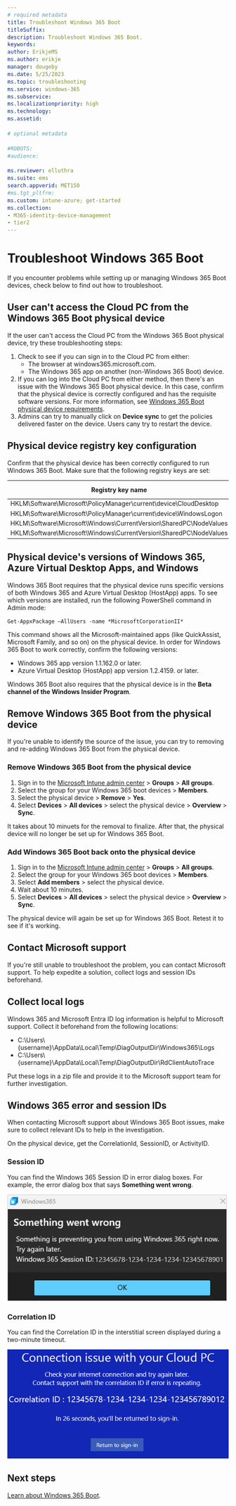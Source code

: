 ```yaml
---
# required metadata
title: Troubleshoot Windows 365 Boot
titleSuffix:
description: Troubleshoot Windows 365 Boot.
keywords:
author: ErikjeMS  
ms.author: erikje
manager: dougeby
ms.date: 5/25/2023
ms.topic: troubleshooting
ms.service: windows-365
ms.subservice: 
ms.localizationpriority: high
ms.technology:
ms.assetid: 

# optional metadata

#ROBOTS:
#audience:

ms.reviewer: elluthra
ms.suite: ems
search.appverid: MET150
#ms.tgt_pltfrm:
ms.custom: intune-azure; get-started
ms.collection:
- M365-identity-device-management
- tier2
---
```


# Troubleshoot Windows 365 Boot

If you encounter problems while setting up or managing Windows 365 Boot devices, check below to find out how to troubleshoot.

## User can't access the Cloud PC from the Windows 365 Boot physical device

If the user can't access the Cloud PC from the Windows 365 Boot physical device, try these troubleshooting steps:

1. Check to see if you can sign in to the Cloud PC from either:
    - The browser at windows365.microsoft.com.
    - The Windows 365 app on another (non-Windows 365 Boot) device.
2. If you can log into the Cloud PC from either method, then there's an issue with the Windows 365 Boot physical device. In this case, confirm that the physical device is correctly configured and has the requisite software versions. For more information, see [Windows 365 Boot physical device requirements](windows-365-boot-physical-device-requirements.md).
3. Admins can try to manually click on **Device sync** to get the policies delivered faster on the device. Users cany try to restart the device.

## Physical device registry key configuration

Confirm that the physical device has been correctly configured to run Windows 365 Boot. Make sure that the following registry keys are set:

| Registry key name | Registry value name | Registry value |
| --- | --- | --- |
| HKLM\Software\Microsoft\PolicyManager\current\device\CloudDesktop | BootToCloudMode | 1 |
| HKLM\Software\Microsoft\PolicyManager\current\device\WindowsLogon | OverrideShellProgram | 1 |
| HKLM\Software\Microsoft\Windows\CurrentVersion\SharedPC\NodeValues | 18 | 1 |
| HKLM\Software\Microsoft\Windows\CurrentVersion\SharedPC\NodeValues | 01 | 1 |

## Physical device's versions of Windows 365, Azure Virtual Desktop Apps, and Windows

Windows 365 Boot requires that the physical device runs specific versions of both Windows 365 and Azure Virtual Desktop (HostApp) apps. To see which versions are installed, run the following PowerShell command in Admin mode:

```azurepowershell
Get-AppxPackage –AllUsers -name *MicrosoftCorporationII*
```

This command shows all the Microsoft-maintained apps (like QuickAssist, Microsoft Family, and so on) on the physical device. In order for Windows 365 Boot to work correctly, confirm the following versions:

- Windows 365 app version 1.1.162.0 or later.
- Azure Virtual Desktop (HostApp) app version 1.2.4159. or later.

Windows 365 Boot also requires that the physical device is in the **Beta channel of the Windows Insider Program**.

## Remove Windows 365 Boot from the physical device

If you're unable to identify the source of the issue, you can try to removing and re-adding Windows 365 Boot from the physical device.

### Remove Windows 365 Boot from the physical device

1. Sign in to the [Microsoft Intune admin center](https://go.microsoft.com/fwlink/?linkid=2109431) > **Groups** > **All groups**.
2. Select the group for your Windows 365 boot devices > **Members**.
3. Select the physical device > **Remove** > **Yes**.
4. Select **Devices** > **All devices** > select the physical device > **Overview** > **Sync**.

It takes about 10 minuets for the removal to finalize. After that, the physical device will no longer be set up for Windows 365 Boot.

### Add Windows 365 Boot back onto the physical device

1. Sign in to the [Microsoft Intune admin center](https://go.microsoft.com/fwlink/?linkid=2109431) > **Groups** > **All groups**.
2. Select the group for your Windows 365 boot devices > **Members**.
3. Select **Add members** > select the physical device.
4. Wait about 10 minutes.
5. Select **Devices** > **All devices** > select the physical device > **Overview** > **Sync**.

The physical device will again be set up for Windows 365 Boot. Retest it to see if it's working.

## Contact Microsoft support

If you're still unable to troubleshoot the problem, you can contact Microsoft support. To help expedite a solution, collect logs and session IDs beforehand.

## Collect local logs

Windows 365 and Microsoft Entra ID log information is helpful to Microsoft support. Collect it beforehand from the following locations:

- C:\Users\\{username}\AppData\Local\Temp\DiagOutputDir\Windows365\Logs  
- C:\Users\\{username}\AppData\Local\Temp\DiagOutputDir\RdClientAutoTrace

Put these logs in a zip file and provide it to the Microsoft support team for further investigation.

## Windows 365 error and session IDs

When contacting Microsoft support about Windows 365 Boot issues, make sure to collect relevant IDs to help in the investigation.

On the physical device, get the CorrelationId, SessionID, or ActivityID.

### Session ID

You can find the Windows 365 Session ID in error dialog boxes. For example, the error dialog box that says **Something went wrong**.

![Screenshot of error dialog box.](./media/troubleshoot-windows-365-boot/something-went-wrong.png)

### Correlation ID

You can find the Correlation ID in the interstitial screen displayed during a two-minute timeout.

![Screenshot of connection issue dialog box.](./media/troubleshoot-windows-365-boot/connection-issue.png)

<!-- ########################## -->
## Next steps

[Learn about Windows 365 Boot](windows-365-boot-overview.md).
